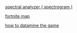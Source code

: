 [spectral analyzer ( spectrogram )](https://academo.org/demos/spectrum-analyzer/)

[fortnite map](https://imgur.com/gallery/rB01cMK)

[how to datamine the game](https://www.youtube.com/watch?v=TbLyYSD3h4k)
